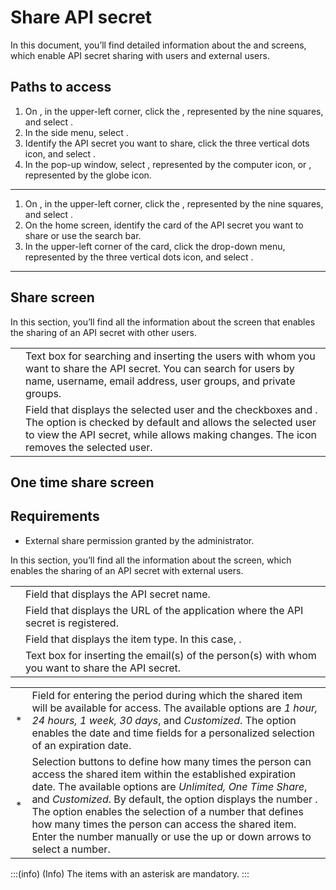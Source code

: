 # Share API secret 

In this document, you’ll find detailed information about the  and  screens, which enable API secret sharing with  users and external  users.

## Paths to access

1. On , in the upper-left corner, click the , represented by the nine squares, and select .
2. In the side menu, select .
3. Identify the API secret you want to share, click the three vertical dots icon, and select .
4. In the pop-up window, select , represented by the computer icon, or , represented by the globe icon.

---

1. On , in the upper-left corner, click the , represented by the nine squares, and select .
2. On the home screen, identify the card of the API secret you want to share or use the search bar.
3. In the upper-left corner of the card, click the drop-down menu, represented by the three vertical dots icon, and select .

---

## Share screen

In this section, you’ll find all the information about the  screen that enables the sharing of an API secret with other  users.

|  |  |
| --- | --- |
|  | Text box for searching and inserting the users with whom you want to share the API secret. You can search for users by name, username, email address, user groups, and private groups. |
|  | Field that displays the selected user and the checkboxes  and . The  option is checked by default and allows the selected user to view the API secret, while  allows making changes. The  icon removes the selected user. |



## One time share screen

## Requirements

* External share permission granted by the  administrator.

In this section, you’ll find all the information about the  screen, which enables the sharing of an API secret with external  users.

|  |  |
| --- | --- |
|  | Field that displays the API secret name. |
|  | Field that displays the URL of the application where the API secret is registered. |
|  | Field that displays the item type. In this case, . |
|  | Text box for inserting the email(s) of the person(s) with whom you want to share the API secret. |





|  |  |
| --- | --- |
| * | Field for entering the period during which the shared item will be available for access. The available options are *1 hour, 24 hours, 1 week, 30 days*, and *Customized*. The  option enables the date and time fields for a personalized selection of an expiration date. |
| * | Selection buttons to define how many times the person can access the shared item within the established expiration date. The available options are *Unlimited, One Time Share*, and *Customized*. By default, the  option displays the number . The  option enables the selection of a number that defines how many times the person can access the shared item. Enter the number manually or use the up or down arrows to select a number. |

:::(info) (Info)
The items with an asterisk are mandatory.
:::